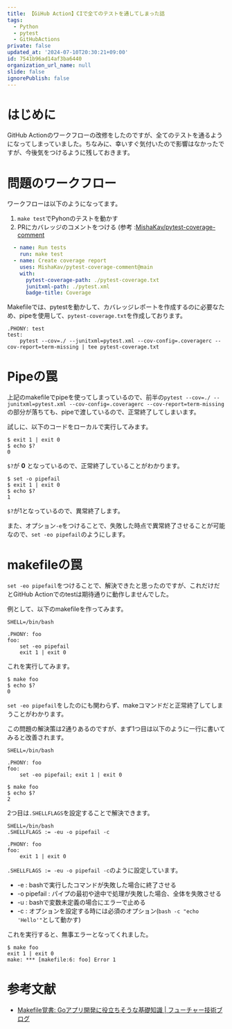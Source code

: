 ```yaml
---
title: 【GiHub Action】CIで全てのテストを通してしまった話
tags:
  - Python
  - pytest
  - GitHubActions
private: false
updated_at: '2024-07-10T20:30:21+09:00'
id: 7541b96ad14af3ba6440
organization_url_name: null
slide: false
ignorePublish: false
---
```

# はじめに

GitHub Actionのワークフローの改修をしたのですが、全てのテストを通るようになってしまっていました。ちなみに、幸いすぐ気付いたので影響はなかったですが、今後気をつけるように残しておきます。

# 問題のワークフロー

ワークフローは以下のようになってます。

1. `make test`でPyhonのテストを動かす
2. PRにカバレッジのコメントをつける (参考 :[MishaKav/pytest-coverage-comment](https://github.com/MishaKav/pytest-coverage-comment)

```yaml:.gihub/workflows/test.yml
  - name: Run tests
    run: make test
  - name: Create coverage report
    uses: MishaKav/pytest-coverage-comment@main
    with:
      pytest-coverage-path: ./pytest-coverage.txt
      junitxml-path: ./pytest.xml
      badge-title: Coverage
```

Makefileでは、pytestを動かして、カバレッジレポートを作成するのに必要なため、pipeを使用して、`pytest-coverage.txt`を作成しております。

```make:makefile
.PHONY: test
test:
	pytest --cov=./ --junitxml=pytest.xml --cov-config=.coveragerc --cov-report=term-missing | tee pytest-coverage.txt
```

# Pipeの罠

上記のmakefileでpipeを使ってしまっているので、前半の`pytest --cov=./ --junitxml=pytest.xml --cov-config=.coveragerc --cov-report=term-missing`の部分が落ちても、pipeで渡しているので、正常終了してしまいます。

試しに、以下のコードをローカルで実行してみます。

```shell-session
$ exit 1 | exit 0
$ echo $?
0
```

`$?`が **0** となっているので、正常終了していることがわかります。

```shell-session
$ set -o pipefail
$ exit 1 | exit 0
$ echo $?
1
```

`$?`が1となっているので、異常終了します。

また、オプション`-e`をつけることで、失敗した時点で異常終了させることが可能なので、`set -eo pipefail`のようにします。

# makefileの罠

`set -eo pipefail`をつけることで、解決できたと思ったのですが、これだけだとGitHub Actionでのtestは期待通りに動作しませんでした。

例として、以下のmakefileを作ってみます。

```makefile:makefile
SHELL=/bin/bash

.PHONY: foo
foo:
	set -eo pipefail
	exit 1 | exit 0
```

これを実行してみます。

```shell-session
$ make foo
$ echo $?
0
```

`set -eo pipefail`をしたのにも関わらず、makeコマンドだと正常終了してしまうことがわかります。

この問題の解決策は2通りあるのですが、まず1つ目は以下のように一行に書いてみると改善されます。

```make:makefile
SHELL=/bin/bash

.PHONY: foo
foo:
	set -eo pipefail; exit 1 | exit 0
```


```shell-session
$ make foo
$ echo $?
2
```

2つ目は`.SHELLFLAGS`を設定することで解決できます。

```make:makefile
SHELL=/bin/bash
.SHELLFLAGS := -eu -o pipefail -c

.PHONY: foo
foo:
	exit 1 | exit 0
```

`.SHELLFLAGS := -eu -o pipefail -c`のように設定しています。

* -e : bashで実行したコマンドが失敗した場合に終了させる
* -o pipefail : パイプの最初や途中で処理が失敗した場合、全体を失敗させる
* -u : bashで変数未定義の場合にエラーで止める
* -c : オプションを設定する時には必須のオプション(`bash -c "echo 'Hello'"`として動かす)

これを実行すると、無事エラーとなってくれました。

```shell-session:shell
$ make foo
exit 1 | exit 0
make: *** [makefile:6: foo] Error 1
```

# 参考文献

* [Makefile覚書: Goアプリ開発に役立ちそうな基礎知識 | フューチャー技術ブログ](https://future-architect.github.io/articles/20231012a/)
